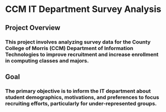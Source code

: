 # CCM IT Department Survey Analysis

## Project Overview
### This project involves analyzing survey data for the County College of Morris (CCM) Department of Information Technologies to improve recruitment and increase enrollment in computing classes and majors.

## Goal
### The primary objective is to inform the IT department about student demographics, motivations, and preferences to focus recruiting efforts, particularly for under-represented groups.